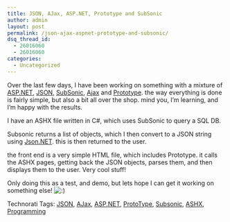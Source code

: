 ```yaml
---
title: JSON, AJax, ASP.NET, Prototype and SubSonic
author: admin
layout: post
permalink: /json-ajax-aspnet-prototype-and-subsonic/
dsq_thread_id:
  - 26016060
  - 26016060
categories:
  - Uncategorized
---
```

Over the last few days, I have been working on something with a mixture of [ASP.NET][1], [JSON][2], [SubSonic][3], [Ajax][4] and [Prototype][5]. the way everything is done is fairly simple, but also a bit all over the shop. mind you, I&#8217;m learning, and I&#8217;m happy with the results.

I have an ASHX file written in C#, which uses SubSonic to query a SQL DB.

Subsonic returns a list of objects, which I then convert to a JSON string using [Json.NET][6]. this is then returned to the user.

the front end is a very simple HTML file, which includes Prototype. it calls the ASHX pages, getting back the JSON objects, parses them, and then displays them to the user. Very cool stuff!

Only doing this as a test, and demo, but lets hope I can get it working on something else! <img src="http://blog.lotas-smartman.net/wp-includes/images/smilies/icon_smile.gif" alt=":)" class="wp-smiley" />

<div class="wlWriterSmartContent" id="scid:0767317B-992E-4b12-91E0-4F059A8CECA8:aae2e690-0d5b-41b3-8687-3c329b184d2a" style="padding-right:0px;display:inline;padding-left:0px;padding-bottom:0px;margin:0px;padding-top:0px;">
  Technorati Tags: <a href="http://technorati.com/tags/JSON" rel="tag">JSON</a>, <a href="http://technorati.com/tags/AJax" rel="tag">AJax</a>, <a href="http://technorati.com/tags/ASP.NET" rel="tag">ASP.NET</a>, <a href="http://technorati.com/tags/ProtoType" rel="tag">ProtoType</a>, <a href="http://technorati.com/tags/Subsonic" rel="tag">Subsonic</a>, <a href="http://technorati.com/tags/ASHX" rel="tag">ASHX</a>, <a href="http://technorati.com/tags/Programming" rel="tag">Programming</a>
</div>

 [1]: http://www.asp.net/
 [2]: http://www.json.org/
 [3]: http://www.codeplex.com/actionpack
 [4]: http://en.wikipedia.org/wiki/AJAX
 [5]: http://www.prototypejs.org/
 [6]: http://www.newtonsoft.com/products/json/
